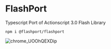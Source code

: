 # FlashPort
Typescript Port of Actionscript 3.0 Flash Library

```
npm i @flashport/flashport
```

![chrome_UOOhQEXDip](https://user-images.githubusercontent.com/1977536/219205763-f9d6784f-8ee6-411b-b443-1d81cbff1820.gif)
